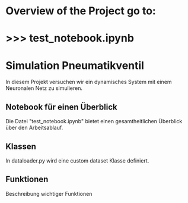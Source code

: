 # Overview of the Project go to:
# >>> test_notebook.ipynb


# Simulation Pneumatikventil

In diesem Projekt versuchen wir ein dynamisches System mit einem Neuronalen Netz zu simulieren.

## Notebook für einen Überblick

Die Datei "test_notebook.ipynb" bietet einen gesamtheitlichen Überblick über den Arbeitsablauf.

## Klassen

In dataloader.py wird eine custom dataset Klasse definiert. 

## Funktionen

Beschreibung wichtiger Funktionen

###




